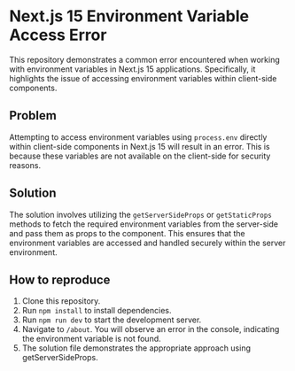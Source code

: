 # Next.js 15 Environment Variable Access Error

This repository demonstrates a common error encountered when working with environment variables in Next.js 15 applications. Specifically, it highlights the issue of accessing environment variables within client-side components.

## Problem

Attempting to access environment variables using `process.env` directly within client-side components in Next.js 15 will result in an error. This is because these variables are not available on the client-side for security reasons.

## Solution

The solution involves utilizing the `getServerSideProps` or `getStaticProps` methods to fetch the required environment variables from the server-side and pass them as props to the component. This ensures that the environment variables are accessed and handled securely within the server environment.

## How to reproduce

1. Clone this repository.
2. Run `npm install` to install dependencies.
3. Run `npm run dev` to start the development server.
4. Navigate to `/about`. You will observe an error in the console, indicating the environment variable is not found.
5. The solution file demonstrates the appropriate approach using getServerSideProps.